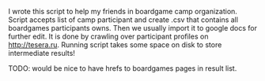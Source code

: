 I wrote this script to help my friends in boardgame camp organization.
Script accepts list of camp participant and create .csv that contains all boardgames participants owns. Then we usually import it to google docs for further edit.
It is done by crawling over participant profiles on http://tesera.ru. 
Running script takes some space on disk to store intermediate results!

TODO: would be nice to have hrefs to boardgames pages in result list.
